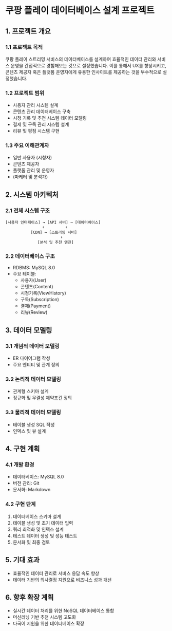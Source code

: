 # 쿠팡 플레이 데이터베이스 설계 프로젝트

## 1. 프로젝트 개요

### 1.1 프로젝트 목적
쿠팡 플레이 스트리밍 서비스의 데이터베이스를 설계하여 효율적인 데이터 관리와 서비스 운영을 간접적으로 경험해보는 것으로 설정했습니다.
이를 통해서 UX를 향상시키고, 콘텐츠 제공자 혹은 플랫폼 운영자에게 유용한 인사이트를 제공하는 것을 부수적으로 설정했습니다.

### 1.2 프로젝트 범위
- 사용자 관리 시스템 설계
- 콘텐츠 관리 데이터베이스 구축
- 시청 기록 및 추천 시스템 데이터 모델링
- 결제 및 구독 관리 시스템 설계
- 리뷰 및 평점 시스템 구현

### 1.3 주요 이해관계자
- 일반 사용자 (시청자)
- 콘텐츠 제공자
- 플랫폼 관리 및 운영자
- (마케터 및 분석가)

## 2. 시스템 아키텍처

### 2.1 전체 시스템 구조
```
[사용자 인터페이스] → [API 서버] → [데이터베이스]
                ↓         ↓
           [CDN] → [스트리밍 서버]
                        ↓
              [분석 및 추천 엔진]
```

### 2.2 데이터베이스 구조
- RDBMS: MySQL 8.0
- 주요 테이블:
  - 사용자(User)
  - 콘텐츠(Content)
  - 시청기록(ViewHistory)
  - 구독(Subscription)
  - 결제(Payment)
  - 리뷰(Review)

## 3. 데이터 모델링

### 3.1 개념적 데이터 모델링
- ER 다이어그램 작성
- 주요 엔티티 및 관계 정의

### 3.2 논리적 데이터 모델링
- 관계형 스키마 설계
- 정규화 및 무결성 제약조건 정의

### 3.3 물리적 데이터 모델링
- 테이블 생성 SQL 작성
- 인덱스 및 뷰 설계

## 4. 구현 계획

### 4.1 개발 환경
- 데이터베이스: MySQL 8.0
- 버전 관리: Git
- 문서화: Markdown

### 4.2 구현 단계
1. 데이터베이스 스키마 설계 
2. 테이블 생성 및 초기 데이터 입력 
3. 쿼리 최적화 및 인덱스 설계 
4. 테스트 데이터 생성 및 성능 테스트 
5. 문서화 및 최종 검토 

## 5. 기대 효과
- 효율적인 데이터 관리로 서비스 응답 속도 향상
- 데이터 기반의 의사결정 지원으로 비즈니스 성과 개선

## 6. 향후 확장 계획
- 실시간 데이터 처리를 위한 NoSQL 데이터베이스 통합
- 머신러닝 기반 추천 시스템 고도화
- 다국어 지원을 위한 데이터베이스 확장
